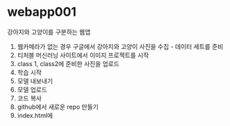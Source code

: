 # webapp001
강아지와 고양이를 구분하는 웹앱
1. 웹카메라가 없는 경우 구글에서 강아지와 고양이 사진을 수집 - 데이터 세트를 준비
2. 티처블 머신러닝 사이트에서 이미지 프로젝트를 시작
3. class 1, class2에 준비한 사진을 업로드
4. 학습 시작
5. 모델 내보내기
6. 모델 업로드
7. 코드 복사
8. github에서 새로운 repo 만들기
9. index.html에 
